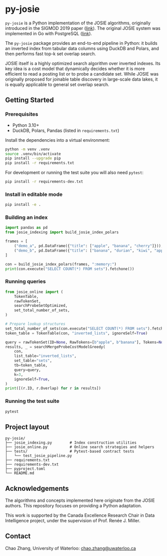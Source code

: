 # py-josie

`py-josie` is a Python implementation of the JOSIE algorithms, originally introduced in the SIGMOD 2019 paper ([link](https://dl.acm.org/doi/10.1145/3299869.3300065)). The original JOSIE system was implemented in Go with PostgreSQL ([link](https://github.com/ekzhu/josie)).

The `py-josie` package provides an end-to-end pipeline in Python: it builds an inverted index from tabular data columns using DuckDB and Polars, and then performs fast top-k set overlap search.

JOSIE itself is a highly optimized search algorithm over inverted indexes. Its key idea is a cost model that dynamically decides whether it is more efficient to read a posting list or to probe a candidate set. While JOSIE was originally proposed for joinable table discovery in large-scale data lakes, it is equally applicable to general set overlap search.

## Getting Started

### Prerequisites
- Python 3.10+
- DuckDB, Polars, Pandas (listed in `requirements.txt`)

Install the dependencies into a virtual environment:

```bash
python -m venv .venv
source .venv/bin/activate
pip install --upgrade pip
pip install -r requirements.txt
```

For development or running the test suite you will also need `pytest`:

```bash
pip install -r requirements-dev.txt
```

### Install in editable mode

```bash
pip install -e .
```

### Building an index

```python
import pandas as pd
from josie_indexing import build_josie_index_polars

frames = [
    ("demo_a", pd.DataFrame({"title": ["apple", "banana", "cherry"]})),
    ("demo_b", pd.DataFrame({"title": ["banana", "durian", "kiwi", "apple"]})),
]

con = build_josie_index_polars(frames, ":memory:")
print(con.execute("SELECT COUNT(*) FROM sets").fetchone())
```

### Running queries

```python
from josie_online import (
    TokenTable,
    rawTokenSet,
    searchProbeSetOptimized,
    set_total_number_of_sets,
)

# Prepare lookup structures
set_total_number_of_sets(con.execute("SELECT COUNT(*) FROM sets").fetchone()[0])
token_table = TokenTable(con, "inverted_lists", ignoreSelf=True)

query = rawTokenSet(ID=None, RawTokens=[b"apple", b"banana"], Tokens=None)
results, _ = searchMergeProbeCostModelGreedy(
    con,
    list_table="inverted_lists",
    set_table="sets",
    tb=token_table,
    query=query,
    k=3,
    ignoreSelf=True,
)
print([(r.ID, r.Overlap) for r in results])
```

### Running the test suite

```bash
pytest
```

## Project layout

```
py-josie/
├── josie_indexing.py        # Index construction utilities
├── josie_online.py          # Online search strategies and helpers
├── tests/                   # Pytest-based contract tests
│   └── test_josie_pipeline.py
├── requirements.txt
├── requirements-dev.txt
├── pyproject.toml
└── README.md
```


## Acknowledgements
The algorithms and concepts implemented here originate from the JOSIE authors. This repository focuses on providing a Python adaptation. 

This work is supported by the Canada Excellence Research Chair in Data Intelligence project, under the supervision of Prof. Renée J. Miller.

## Contact
Chao Zhang, University of Waterloo: chao.zhang@uwaterloo.ca